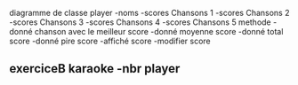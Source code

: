 diagramme de classe
    player
-noms
-scores Chansons 1
-scores Chansons 2
-scores Chansons 3
-scores Chansons 4
-scores Chansons 5
methode
-donné chanson avec le meilleur score
-donné moyenne score
-donné total score
-donné pire score
-affiché score
-modifier score

exerciceB
    karaoke
-nbr player
-
